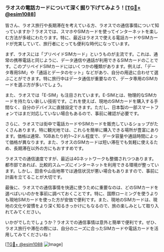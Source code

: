 ### ラオスの電話カードについて深く掘り下げてみよう！[[TG💪+ @esim1088](https://t.me/s/esim1088)]

皆さん、ラオス旅行や長期滞在を考えている方、ラオスでの通信事情について知っていますか？ラオスでは、スマホやSIMカードを使ってインターネットを楽しむ方法が多岐にわたります。特に、最近はラオスで使える電話カードやSIMカードが充実していて、旅行者にとっても便利な時代になっています。

まず、ラオスには「プリペイドSIMカード」というものが主流です。これは、通常の携帯電話と同じように、データ通信や通話が利用できるSIMカードのことです。このプリペイドSIMカードにはいくつかの種類があります。例えば、「データ専用SIM」や「通話とデータのセット」などがあり、自分の用途に合わせて選ぶことができます。特に旅行中はデータ通信が重要なので、データ専用のSIMカードを選ぶ方が多いでしょう。

また、ラオスでは「E-SIM」も注目されています。E-SIMとは、物理的なSIMカードを持たない新しい技術です。これを使えば、現地のSIMカードを購入する手間なく、自分のデバイスに直接設定できます。ただし、日本製の一部スマートフォンではまだ対応していない場合もあるので、事前に確認が必要です。

さらに、ラオスでは街中で電話カードやSIMカードを販売しているショップがたくさんあります。特に観光地では、これらを簡単に購入できる場所が豊富にあります。価格は通常、1GBあたり約1～2ドル程度で、データ容量や通話時間によって価格が異なります。また、ラオスのSIMカードは短い滞在でも気軽に使えるため、長期滞在以外の方にもおすすめです。

ラオスでの通信速度ですが、最近は4Gネットワークも整備されつつあります。都市部であれば、比較的スムーズにインターネットを利用できる環境が整っています。しかし、田舎や山岳地帯では通信状況が悪い場合もありますので、事前に計画を立てることが大切です。

最後に、ラオスでの通信事情を快適に使うために重要なのは、どのSIMカードを選べばいいのかを事前に調べておくことです。特に、国際ローミングを使うよりも現地SIMカードを使った方が安価で便利です。また、現地のSIMカードは、現地の文化や習慣をより深く知るきっかけにもなるので、旅の楽しみとして取り入れてみてください。

いかがでしたでしょうか？ラオスでの通信事情は意外と簡単で便利です。ぜひ、ラオス旅行や滞在の際には、自分のニーズに合ったSIMカードや電話カードを活用してみてくださいね！

[[TG💪+ @esim1088](https://t.me/s/esim1088) ![Image](https://i.postimg.cc/Y0z9fWf4/image.png)]
